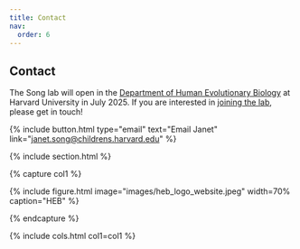 ```yaml
---
title: Contact
nav:
  order: 6
---
```


## Contact

The Song lab will open in the [Department of Human Evolutionary Biology](https://heb.fas.harvard.edu/home) at Harvard University in July 2025. If you are interested in [joining the lab](joinus), please get in touch!

{%
  include button.html
  type="email"
  text="Email Janet"
  link="janet.song@childrens.harvard.edu"
%}

<!-- Peabody Museum
11 Divinity Avenue
Cambridge, MA 02138 -->

{% include section.html %}

{% capture col1 %}

{%
  include figure.html
  image="images/heb_logo_website.jpeg"
  width=70%
  caption="HEB"
%}

{% endcapture %}

{% include cols.html col1=col1 %}